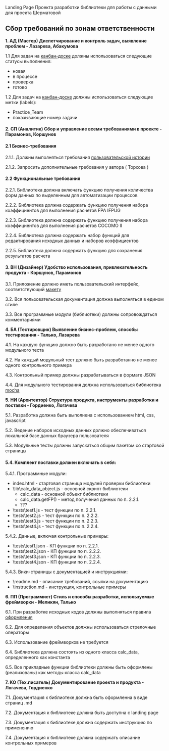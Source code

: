 Landing Page Проекта разработки библиотеки для работы с данными для проекта Шерматовой

## Сбор требований по зонам ответственности

**1. АД (Мастер) Диспетчирование и контроль задач, выявление проблем - Лазарева, Абакумова**

1.1 Для задач на [канбан-доске](https://github.com/stankin/oop-model/projects/6) должны использоваться следующие статусы выполнения:                 
- новая 
- в процессе
- проверка
- готово

1.2 Для задач на [канбан-доске](https://github.com/stankin/oop-model/projects/6) должны использоваться следующие метки (labels):                        
- Practice_Team
- показывающие номер задачи

#### 2. СП (Аналитик) Сбор и управление всеми требованиями в проекте - Парамонов, Коршунов

#### 2.1 Бизнес-требования

2.1.1. Должны выполняться требования [пользовательской истории](https://github.com/stankin/oop-model/issues/195)

2.1.2. Запросить дополнительные требования у автора ( Торхова )

#### 2.2 Функциональные требования

2.2.1. Библиотека должна включать функцию получения количества форм данных по выделенным для автоматизации процессов

2.2.2. Библиотека должна содержать функцию получения набора коэффициентов для выполнения расчетов FPA IFPUG

2.2.3. Библиотека должна содержать функцию получения набора коэффициентов для выполнения расчетов COCOMO II

2.2.4. Библиотека должна содержать набор функций для редактирования исходных данных и наборов коэффициентов

2.2.5. Библиотека должна содержать функцию для сохранения результатов расчета

#### 3. ВН (Дизайнер) Удобство использования, привлекательность продукта - Коршунов, Парамонов

3.1. Приложение должно иметь пользовательский интерфейс, соответствующий [макету](https://github.com/stankin/oop-model/edit/master/practice_team/index.html)

3.2. Вся пользовательская документация должна выполняться в едином стиле

3.3. Все программные модули (библиотеки) должны сопровождаться комментариями


**4. БА (Тестировщик) Выявление бизнес-проблем, способы тестирования - Талько, Лазарева**

4.1. На каждую функцию должно быть разработано не менее одного модульного теста

4.2. На каждый модульный тест должно быть разработанно не менее одного контрольного примера

4.3. Контрольный пример должны разрабатываться в формате JSON

4.4. Для модульного тестирования должна использоваться библиотека [mocha](https://learn.javascript.ru/testing-mocha#behavior-driven-development-bdd)

**5. НИ (Архитектор) Структура продукта, инструменты разработки и поставки - Гордиенко, Логачева**

5.1. Разработка должна быть выполнена с использованием html, css, javascript

5.2. Ведение наборов исходных данных должно обеспечиваться локальной базе данных браузера пользователя

5.3. Модульные тесты должны запускаться общим пакетом со стартовой страницы

#### 5.4. Комплект поставки должен включать в себя:

5.4.1. Программные модули:
- index.html - стартовая страница модулей проверки библиотеки
- \lib\calc_data_object.js - основной скрипт библиотеки
  - calc_data - основной объект библиотеки
  - calc_data.getFP() - метод получения данных по п. 2.2.1.
  - ???
- \tests\test1.js - тест функции по п. 2.2.1.
- \tests\test2.js - тест функции по п. 2.2.2.
- \tests\test3.js - тест функции по п. 2.2.3.
- \tests\test4.js - тест функции по п. 2.2.4.

5.4.2. Данные, включая контрольные примеры:
- \tests\test1.json - КП функции по п. 2.2.1.
- \tests\test2.json - КП функции по п. 2.2.2.
- \tests\test3.json - КП функции по п. 2.2.3.
- \tests\test4.json - КП функции по п. 2.2.4.

5.4.3. Вики-страницы с документацией и инструкциями:
- \readme.md - описание требований, ссылки на документацию
- \instruction.md - инструкция, контрольные примеры

**6. ПП (Программист) Стиль и способы разработки, используемые фреймворки - Меликян, Талько**

6.1. При разработке исходных кодов должны выполняться правила [оформления](https://learn.javascript.ru/coding-style)

6.2. Для определения объектов должны использоваться стрелочные операторы

6.3. Использование фреймворков не требуется

6.4. Библиотека должна состоять из одного класса calc_data, определенного как константа 

6.5. Все прикладные функции библиотеки должны быть оформлены (реализованы) как методы класса calc_data

**7. КО (Тех.писатель) Документирование проекта и продукта - Логачева, Гордиенко**

7.1. Документация к библиотеке должна быть оформленна в виде страниц .md 

7.2. Документация к библиотеке должна быть доступна с landing page

7.3. Документация к библиотеке должна содержать инструкцию по применению

7.4. Документация к библиотеке должна содержать описание контрольных примеров
